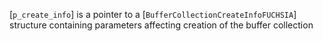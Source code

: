 [`p_create_info`] is a pointer to a
[`BufferCollectionCreateInfoFUCHSIA`] structure containing
parameters affecting creation of the buffer collection